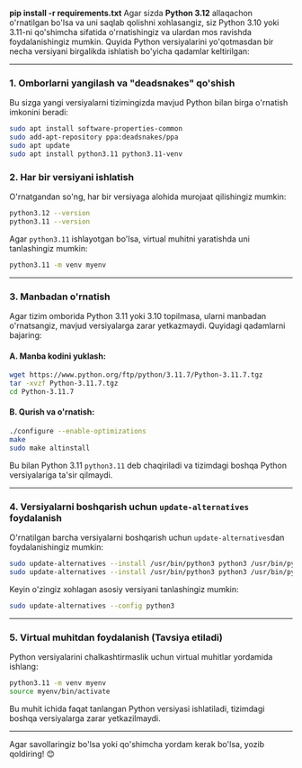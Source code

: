 **pip install -r requirements.txt**
Agar sizda **Python 3.12** allaqachon o'rnatilgan bo'lsa va uni saqlab qolishni xohlasangiz, siz Python 3.10 yoki 3.11-ni qo'shimcha sifatida o'rnatishingiz va ulardan mos ravishda foydalanishingiz mumkin. Quyida Python versiyalarini yo'qotmasdan bir necha versiyani birgalikda ishlatish bo'yicha qadamlar keltirilgan:

---

### 1. **Omborlarni yangilash va "deadsnakes" qo'shish**
Bu sizga yangi versiyalarni tizimingizda mavjud Python bilan birga o'rnatish imkonini beradi:

```bash
sudo apt install software-properties-common
sudo add-apt-repository ppa:deadsnakes/ppa
sudo apt update
sudo apt install python3.11 python3.11-venv
```

### 2. **Har bir versiyani ishlatish**
O'rnatgandan so'ng, har bir versiyaga alohida murojaat qilishingiz mumkin:
```bash
python3.12 --version
python3.11 --version
```

Agar `python3.11` ishlayotgan bo'lsa, virtual muhitni yaratishda uni tanlashingiz mumkin:
```bash
python3.11 -m venv myenv
```

---

### 3. **Manbadan o'rnatish**
Agar tizim omborida Python 3.11 yoki 3.10 topilmasa, ularni manbadan o'rnatsangiz, mavjud versiyalarga zarar yetkazmaydi. Quyidagi qadamlarni bajaring:

#### A. Manba kodini yuklash:
```bash
wget https://www.python.org/ftp/python/3.11.7/Python-3.11.7.tgz
tar -xvzf Python-3.11.7.tgz
cd Python-3.11.7
```

#### B. Qurish va o'rnatish:
```bash
./configure --enable-optimizations
make
sudo make altinstall
```

Bu bilan Python 3.11 `python3.11` deb chaqiriladi va tizimdagi boshqa Python versiyalariga ta'sir qilmaydi.

---

### 4. **Versiyalarni boshqarish uchun `update-alternatives` foydalanish**
O'rnatilgan barcha versiyalarni boshqarish uchun `update-alternatives`dan foydalanishingiz mumkin:
```bash
sudo update-alternatives --install /usr/bin/python3 python3 /usr/bin/python3.12 1
sudo update-alternatives --install /usr/bin/python3 python3 /usr/bin/python3.11 2
```

Keyin o'zingiz xohlagan asosiy versiyani tanlashingiz mumkin:
```bash
sudo update-alternatives --config python3
```

---

### 5. **Virtual muhitdan foydalanish (Tavsiya etiladi)**
Python versiyalarini chalkashtirmaslik uchun virtual muhitlar yordamida ishlang:
```bash
python3.11 -m venv myenv
source myenv/bin/activate
```

Bu muhit ichida faqat tanlangan Python versiyasi ishlatiladi, tizimdagi boshqa versiyalarga zarar yetkazilmaydi.

---

Agar savollaringiz bo'lsa yoki qo'shimcha yordam kerak bo'lsa, yozib qoldiring! 😊
